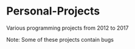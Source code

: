 # Personal-Projects
Various programming projects from 2012 to 2017

Note: Some of these projects contain bugs
